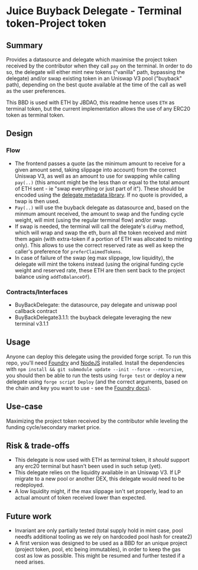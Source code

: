 # Juice Buyback Delegate - Terminal token-Project token

## Summary

Provides a datasource and delegate which maximise the project token received by the contributor when they call `pay` on the terminal. In order to do so, the delegate will either mint new tokens ("vanilla" path, bypassing the delegate) and/or swap existing token in an Uniswap V3 pool ("buyback" path), depending on the best quote available at the time of the call as well as the user preferences.

This BBD is used with ETH by JBDAO, this readme hence uses `ETH` as terminal token, but the current implementation allows the use of any ERC20 token as terminal token.

## Design
### Flow
- The frontend passes a quote (as the minimum amount to receive for a given amount send, taking slippage into account) from the correct Uniswap V3, as well as an amount to use for swapping while calling `pay(..)` (this amount might be the less than or equal to the total amount of ETH sent - ie "swap everything or just part of it"). These should be encoded using the [delegate metadata library](https://github.com/jbx-protocol/juice-delegate-metadata-lib). If no quote is provided, a twap is then used.
- `Pay(..)` will use the buyback delegate as datasource and, based on the minmum amount received, the amount to swap and the funding cycle weight, will mint (using the regular terminal flow) and/or swap.
- If swap is needed, the terminal will call the delegate's `didPay` method, which will wrap and swap the eth, burn all the token received and mint them again (with extra-token if a portion of ETH was allocated to minting only). This allows to use the correct reserved rate as well as keep the caller's preference for `preferClaimedTokens`.
- In case of failure of the swap (eg max slippage, low liquidity), the delegate will mint the tokens instead (using the original funding cycle weight and reserved rate, these ETH are then sent back to the project balance using `addToBalanceOf`).

### Contracts/Interfaces
- BuyBackDelegate: the datasource, pay delegate and uniswap pool callback contract
- BuyBackDelegate3.1.1: the buyback delegate leveraging the new terminal v3.1.1

## Usage
Anyone can deploy this delegate using the provided forge script.
To run this repo, you'll need [Foundry](https://book.getfoundry.sh/) and [NodeJS](https://nodejs.dev/en/learn/how-to-install-nodejs/) installed.
Install the dependencies with `npm install && git submodule update --init --force --recursive`, you should then be able to run the tests using `forge test` or deploy a new delegate using `forge script Deploy` (and the correct arguments, based on the chain and key you want to use - see the [Foundry docs](https://book.getfoundry.sh/)).

## Use-case
Maximizing the project token received by the contributor while leveling the funding cycle/secondary market price.

## Risk & trade-offs
 - This delegate is now used with ETH as terminal token, it *should* support any erc20 terminal but hasn't been used in such setup (yet).
 - This delegate relies on the liquidity available in an Uniswap V3. If LP migrate to a new pool or another DEX, this delegate would need to be redeployed.
 - A low liquidity might, if the max slippage isn't set properly, lead to an actual amount of token received lower than expected.

## Future work
- Invariant are only partially tested (total supply hold in mint case, pool needfs additional tooling as we rely on hardcoded pool hash for create2)
- A first version was designed to be used as a BBD for an unique project (project token, pool, etc being immutables), in order to keep the gas cost as low as possible. This might be resumed and further tested if a need arises.
